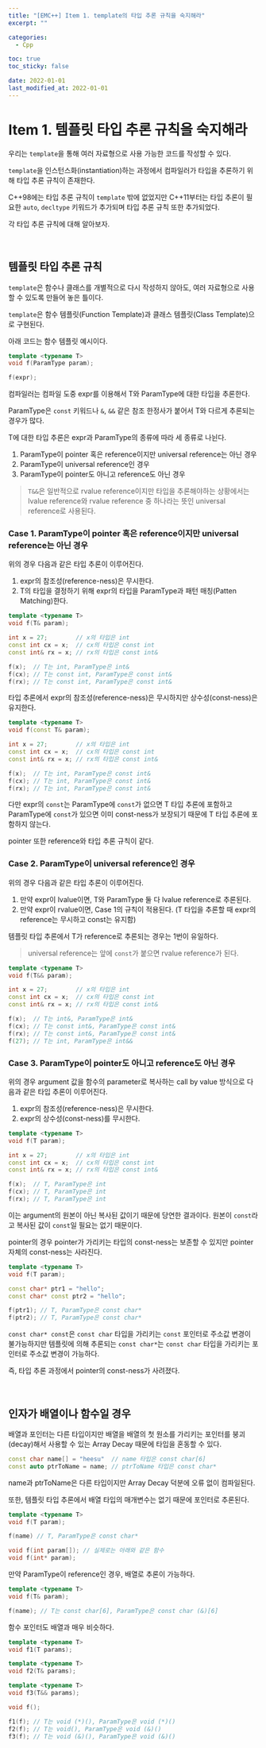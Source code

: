 ```yaml
---
title: "[EMC++] Item 1. template의 타입 추론 규칙을 숙지해라"
excerpt: ""

categories:
  - Cpp

toc: true
toc_sticky: false

date: 2022-01-01
last_modified_at: 2022-01-01
---
```


# Item 1. 템플릿 타입 추론 규칙을 숙지해라

우리는 `template`을 통해 여러 자료형으로 사용 가능한 코드를 작성할 수 있다.

`template`을 인스턴스화(instantiation)하는 과정에서 컴파일러가 타입을 추론하기 위해 타입 추론 규칙이 존재한다.

C++98에는 타입 추론 규칙이 `template` 밖에 없었지만 C++11부터는 타입 추론이 필요한 `auto`, `decltype` 키워드가 추가되며 타입 추론 규칙 또한 추가되었다.

각 타입 추론 규칙에 대해 알아보자.

<br>

## 템플릿 타입 추론 규칙

`template`은 함수나 클래스를 개별적으로 다시 작성하지 않아도, 여러 자료형으로 사용할 수 있도록 만들어 놓은 틀이다.

`template`은 함수 템플릿(Function Template)과 클래스 템플릿(Class Template)으로 구현된다.

아래 코드는 함수 템플릿 예시이다.

```c++
template <typename T>
void f(ParamType param);

f(expr);
```

컴파일러는 컴파일 도중 expr를 이용해서 T와 ParamType에 대한 타입을 추론한다.

ParamType은 `const` 키워드나 `&`, `&&` 같은 참조 한정사가 붙어서 T와 다르게 추론되는 경우가 많다.

T에 대한 타입 추론은 expr과 ParamType의 종류에 따라 세 종류로 나뉜다.

1. ParamType이 pointer 혹은 reference이지만 universal reference는 아닌 경우
2. ParamType이 universal reference인 경우
3. ParamType이 pointer도 아니고 reference도 아닌 경우

> `T&&`은 일반적으로 rvalue reference이지만 타입을 추론해야하는 상황에서는 lvalue reference와 rvalue reference 중 하나라는 뜻인 universal reference로 사용된다.

### Case 1. ParamType이 pointer 혹은 reference이지만 universal reference는 아닌 경우

위의 경우 다음과 같은 타입 추론이 이루어진다.

1. expr의 참조성(reference-ness)은 무시한다.
2. T의 타입을 결정하기 위해 expr의 타입을 ParamType과 패턴 매칭(Patten Matching)한다.

```c++
template <typename T>
void f(T& param);

int x = 27;        // x의 타입은 int
const int cx = x;  // cx의 타입은 const int
const int& rx = x; // rx의 타입은 const int&

f(x);  // T는 int, ParamType은 int& 
f(cx); // T는 const int, ParamType은 const int& 
f(rx); // T는 const int, ParamType은 const int&
```
타입 추론에서 expr의 참조성(reference-ness)은 무시하지만 상수성(const-ness)은 유지한다.

```c++
template <typename T>
void f(const T& param);

int x = 27;        // x의 타입은 int
const int cx = x;  // cx의 타입은 const int
const int& rx = x; // rx의 타입은 const int&

f(x);  // T는 int, ParamType은 const int& 
f(cx); // T는 int, ParamType은 const int& 
f(rx); // T는 int, ParamType은 const int&
```

다만 expr의 `const`는 ParamType에 `const`가 없으면 T 타입 추론에 포함하고 ParamType에 `const`가 있으면 이미 const-ness가 보장되기 때문에 T 타입 추론에 포함하지 않는다.

pointer 또한 reference와 타입 추론 규칙이 같다.

### Case 2. ParamType이 universal reference인 경우

위의 경우 다음과 같은 타입 추론이 이루어진다.

1. 만약 expr이 lvalue이면, T와 ParamType 둘 다 lvalue reference로 추론된다.  
2. 만약 expr이 rvalue이면, Case 1의 규칙이 적용된다. (T 타입을 추론할 때 expr의 reference는 무시하고 const는 유지함)

템플릿 타입 추론에서 T가 reference로 추론되는 경우는 1번이 유일하다.

> universal reference는 앞에 `const`가 붙으면 rvalue reference가 된다.

```c++
template <typename T>
void f(T&& param);

int x = 27;        // x의 타입은 int
const int cx = x;  // cx의 타입은 const int
const int& rx = x; // rx의 타입은 const int&

f(x);  // T는 int&, ParamType은 int& 
f(cx); // T는 const int&, ParamType은 const int& 
f(rx); // T는 const int&, ParamType은 const int&
f(27); // T는 int, ParamType은 int&&
```

### Case 3. ParamType이 pointer도 아니고 reference도 아닌 경우

위의 경우 argument 값을 함수의 parameter로 복사하는 call by value 방식으로 다음과 같은 타입 추론이 이루어진다.

1. expr의 참조성(reference-ness)은 무시한다.
2. expr의 상수성(const-ness)를 무시한다.

```c++
template <typename T>
void f(T param);

int x = 27;        // x의 타입은 int
const int cx = x;  // cx의 타입은 const int
const int& rx = x; // rx의 타입은 const int&

f(x);  // T, ParamType은 int
f(cx); // T, ParamType은 int 
f(rx); // T, ParamType은 int
```

이는 argument의 원본이 아닌 복사된 값이기 때문에 당연한 결과이다. 원본이 `const`라고 복사된 값이 `const`일 필요는 없기 때문이다.

pointer의 경우 pointer가 가리키는 타입의 const-ness는 보존할 수 있지만 pointer 자체의 const-ness는 사라진다.

```c++
template <typename T>
void f(T param);

const char* ptr1 = "hello";
const char* const ptr2 = "hello";

f(ptr1); // T, ParamType은 const char* 
f(ptr2); // T, ParamType은 const char*
```
`const char* const`은 `const char` 타입을 가리키는 `const` 포인터로 주소값 변경이 불가능하지만 템플릿에 의해 추론되는 `const char*`는 `const char` 타입을 가리키는 포인터로 주소값 변경이 가능하다. 

즉, 타입 추론 과정에서 pointer의 const-ness가 사려졌다.

<br>

## 인자가 배열이나 함수일 경우 

배열과 포인터는 다른 타입이지만 배열을 배열의 첫 원소를 가리키는 포인터를 붕괴(decay)해서 사용할 수 있는 Array Decay 때문에 타입을 혼동할 수 있다.

```c++
const char name[] = "heesu"  // name 타입은 const char[6]
const auto ptrToName = name; // ptrToName 타입은 const char*
```

name과 ptrToName은 다른 타입이지만 Array Decay 덕분에 오류 없이 컴파일된다.

또한, 템플릿 타입 추론에서 배열 타입의 매개변수는 없기 때문에 포인터로 추론된다.

```c++
template <typename T>
void f(T param);

f(name) // T, ParamType은 const char*
```
```c++
void f(int param[]); // 실제로는 아래와 같은 함수
void f(int* param);
```

만약 ParamType이 reference인 경우, 배열로 추론이 가능하다.

```c++
template <typename T>
void f(T& param);

f(name); // T는 const char[6], ParamType은 const char (&)[6]
```

함수 포인터도 배열과 매우 비슷하다.

```c++
template <typename T>
void f1(T params);

template <typename T>
void f2(T& params);

template <typename T>
void f3(T&& params);

void f();

f1(f); // T는 void (*)(), ParamType은 void (*)()
f2(f); // T는 void(), ParamType은 void (&)()
f3(f); // T는 void (&)(), ParamType은 void (&)()
```

<br>